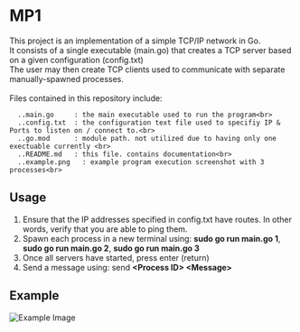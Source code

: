 # MP1

This project is an implementation of a simple TCP/IP network in Go. <br>
It consists of a single executable (main.go) that creates a TCP server based on a given configuration (config.txt)<br>
The user may then create TCP clients used to communicate with separate manually-spawned processes. <br>
<br>
Files contained in this repository include:<br>
```
  ..main.go     : the main executable used to run the program<br>
  ..config.txt  : the configuration text file used to specifiy IP & Ports to listen on / connect to.<br>
  ..go.mod      : module path. not utilized due to having only one exectuable currently <br>
  ..README.md   : this file. contains documentation<br>
  ..example.png   : example program execution screenshot with 3 processes<br>
  ```
 ## Usage
  1. Ensure that the IP addresses specified in config.txt have routes. In other words, verify that you are able to ping them.
  2. Spawn each process in a new terminal using: **sudo go run main.go 1**, **sudo go run main.go 2**, **sudo go run main.go 3**
  3. Once all servers have started, press enter (return)
  4. Send a message using: send **\<Process ID\> \<Message\>**

## Example

![Example Image](images/example)
